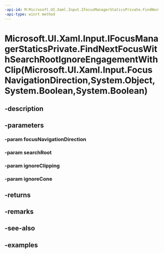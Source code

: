 ```yaml
---
-api-id: M:Microsoft.UI.Xaml.Input.IFocusManagerStaticsPrivate.FindNextFocusWithSearchRootIgnoreEngagementWithClip(Microsoft.UI.Xaml.Input.FocusNavigationDirection,System.Object,System.Boolean,System.Boolean)
-api-type: winrt method
---
```


# Microsoft.UI.Xaml.Input.IFocusManagerStaticsPrivate.FindNextFocusWithSearchRootIgnoreEngagementWithClip(Microsoft.UI.Xaml.Input.FocusNavigationDirection,System.Object,System.Boolean,System.Boolean)

<!--
public object FindNextFocusWithSearchRootIgnoreEngagementWithClip (Microsoft.UI.Xaml.Input.FocusNavigationDirection focusNavigationDirection, object searchRoot, bool ignoreClipping, bool ignoreCone);
-->


## -description

## -parameters

### -param focusNavigationDirection

### -param searchRoot

### -param ignoreClipping

### -param ignoreCone

## -returns

## -remarks

## -see-also

## -examples


